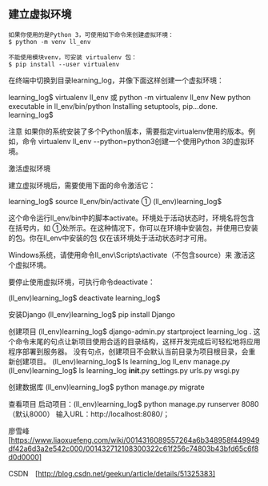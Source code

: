 ## 建立虚拟环境
    如果你使用的是Python 3，可使用如下命令来创建虚拟环境：
    $ python -m venv ll_env

    不能使用模块venv，可安装 virtualenv 包：
    $ pip install --user virtualenv

在终端中切换到目录learning_log，并像下面这样创建一个虚拟环境：

learning_log$ virtualenv ll_env 	或        python -m virtualenv ll_env
New python executable in ll_env/bin/python
Installing setuptools, pip...done.
learning_log$


注意 如果你的系统安装了多个Python版本，需要指定virtualenv使用的版本。例如，命令 virtualenv ll_env --python=python3创建一个使用Python 3的虚拟环境。

激活虚拟环境

建立虚拟环境后，需要使用下面的命令激活它：

learning_log$ source ll_env/bin/activate
 ①   (ll_env)learning_log$

这个命令运行ll_env/bin中的脚本activate。环境处于活动状态时，环境名将包含在括号内，如 ①处所示。在这种情况下，你可以在环境中安装包，并使用已安装的包。你在ll_env中安装的包 仅在该环境处于活动状态时才可用。

Windows系统，请使用命令ll_env\Scripts\activate（不包含source）来 激活这个虚拟环境。

要停止使用虚拟环境，可执行命令deactivate：

(ll_env)learning_log$ deactivate
learning_log$

安装Django
(ll_env)learning_log$ pip install Django

创建项目
(ll_env)learning_log$ django-admin.py startproject learning_log .
这个命令末尾的句点让新项目使用合适的目录结构，这样开发完成后可轻松地将应用程序部署到服务器。 没有句点，创建项目不会默认当前目录为项目根目录，会重新创建项目。
(ll_env)learning_log$ ls
learning_log 			ll_env 		manage.py
(ll_env)learning_log$ ls learning_log
__init__.py  settings.py  urls.py  wsgi.py

创建数据库
(ll_env)learning_log$ python manage.py migrate


查看项目
启动项目：(ll_env)learning_log$ python manage.py runserver 8080（默认8000）
输入URL：http://localhost:8080/；


廖雪峰　[https://www.liaoxuefeng.com/wiki/0014316089557264a6b348958f449949df42a6d3a2e542c000/001432712108300322c61f256c74803b43bfd65c6f8d0d0000]

CSDN　[http://blog.csdn.net/geekun/article/details/51325383]
